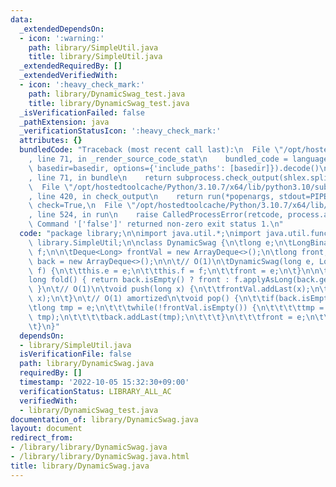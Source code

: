 ```yaml
---
data:
  _extendedDependsOn:
  - icon: ':warning:'
    path: library/SimpleUtil.java
    title: library/SimpleUtil.java
  _extendedRequiredBy: []
  _extendedVerifiedWith:
  - icon: ':heavy_check_mark:'
    path: library/DynamicSwag_test.java
    title: library/DynamicSwag_test.java
  _isVerificationFailed: false
  _pathExtension: java
  _verificationStatusIcon: ':heavy_check_mark:'
  attributes: {}
  bundledCode: "Traceback (most recent call last):\n  File \"/opt/hostedtoolcache/Python/3.10.7/x64/lib/python3.10/site-packages/onlinejudge_verify/documentation/build.py\"\
    , line 71, in _render_source_code_stat\n    bundled_code = language.bundle(stat.path,\
    \ basedir=basedir, options={'include_paths': [basedir]}).decode()\n  File \"/opt/hostedtoolcache/Python/3.10.7/x64/lib/python3.10/site-packages/onlinejudge_verify/languages/user_defined.py\"\
    , line 71, in bundle\n    return subprocess.check_output(shlex.split(command))\n\
    \  File \"/opt/hostedtoolcache/Python/3.10.7/x64/lib/python3.10/subprocess.py\"\
    , line 420, in check_output\n    return run(*popenargs, stdout=PIPE, timeout=timeout,\
    \ check=True,\n  File \"/opt/hostedtoolcache/Python/3.10.7/x64/lib/python3.10/subprocess.py\"\
    , line 524, in run\n    raise CalledProcessError(retcode, process.args,\nsubprocess.CalledProcessError:\
    \ Command '['false']' returned non-zero exit status 1.\n"
  code: "package library;\n\nimport java.util.*;\nimport java.util.function.*;\nimport\
    \ library.SimpleUtil;\n\nclass DynamicSwag {\n\tlong e;\n\tLongBinaryOperator\
    \ f;\n\n\tDeque<Long> frontVal = new ArrayDeque<>();\n\tlong front;\n\tDeque<Long>\
    \ back = new ArrayDeque<>();\n\n\t// O(1)\n\tDynamicSwag(long e, LongBinaryOperator\
    \ f) {\n\t\tthis.e = e;\n\t\tthis.f = f;\n\t\tfront = e;\n\t}\n\n\t// O(1)\n\t\
    long fold() { return back.isEmpty() ? front : f.applyAsLong(back.getLast(), front);\
    \ }\n\t// O(1)\n\tvoid push(long x) {\n\t\tfrontVal.addLast(x);\n\t\tfront = f.applyAsLong(front,\
    \ x);\n\t}\n\t// O(1) amortized\n\tvoid pop() {\n\t\tif(back.isEmpty()) {\n\t\t\
    \tlong tmp = e;\n\t\t\twhile(!frontVal.isEmpty()) {\n\t\t\t\ttmp = f.applyAsLong(frontVal.removeLast(),\
    \ tmp);\n\t\t\t\tback.addLast(tmp);\n\t\t\t}\n\t\t\tfront = e;\n\t\t}\n\t\tback.removeLast();\n\
    \t}\n}"
  dependsOn:
  - library/SimpleUtil.java
  isVerificationFile: false
  path: library/DynamicSwag.java
  requiredBy: []
  timestamp: '2022-10-05 15:32:30+09:00'
  verificationStatus: LIBRARY_ALL_AC
  verifiedWith:
  - library/DynamicSwag_test.java
documentation_of: library/DynamicSwag.java
layout: document
redirect_from:
- /library/library/DynamicSwag.java
- /library/library/DynamicSwag.java.html
title: library/DynamicSwag.java
---
```

